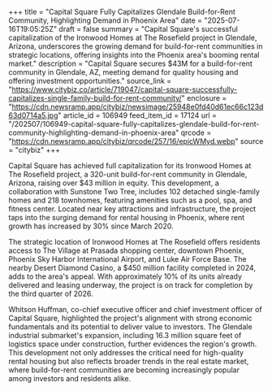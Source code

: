 +++
title = "Capital Square Fully Capitalizes Glendale Build-for-Rent Community, Highlighting Demand in Phoenix Area"
date = "2025-07-16T19:05:25Z"
draft = false
summary = "Capital Square's successful capitalization of the Ironwood Homes at The Rosefield project in Glendale, Arizona, underscores the growing demand for build-for-rent communities in strategic locations, offering insights into the Phoenix area's booming rental market."
description = "Capital Square secures $43M for a build-for-rent community in Glendale, AZ, meeting demand for quality housing and offering investment opportunities."
source_link = "https://www.citybiz.co/article/719047/capital-square-successfully-capitalizes-single-family-build-for-rent-community/"
enclosure = "https://cdn.newsramp.app/citybiz/newsimage/25948e0fd40d61ec66c123d63d0714a5.jpg"
article_id = 106949
feed_item_id = 17124
url = "/202507/106949-capital-square-fully-capitalizes-glendale-build-for-rent-community-highlighting-demand-in-phoenix-area"
qrcode = "https://cdn.newsramp.app/citybiz/qrcode/257/16/epicWMyd.webp"
source = "citybiz"
+++

<p>Capital Square has achieved full capitalization for its Ironwood Homes at The Rosefield project, a 320-unit build-for-rent community in Glendale, Arizona, raising over $43 million in equity. This development, a collaboration with Sunstone Two Tree, includes 102 detached single-family homes and 218 townhomes, featuring amenities such as a pool, spa, and fitness center. Located near key attractions and infrastructure, the project taps into the surging demand for rental housing in Phoenix, where rent growth has increased by 30% since March 2020.</p><p>The strategic location of Ironwood Homes at The Rosefield offers residents access to The Village at Prasada shopping center, downtown Phoenix, Phoenix Sky Harbor International Airport, and Luke Air Force Base. The nearby Desert Diamond Casino, a $450 million facility completed in 2024, adds to the area's appeal. With approximately 10% of its units already delivered and leasing underway, the project is on track for completion by the third quarter of 2026.</p><p>Whitson Huffman, co-chief executive officer and chief investment officer of Capital Square, highlighted the project's alignment with strong economic fundamentals and its potential to deliver value to investors. The Glendale industrial submarket's expansion, including 16.3 million square feet of logistics space under construction, further evidences the region's growth. This development not only addresses the critical need for high-quality rental housing but also reflects broader trends in the real estate market, where build-for-rent communities are becoming increasingly popular among investors and residents alike.</p>